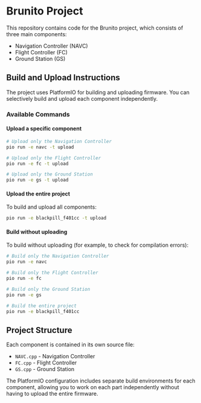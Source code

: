 # Brunito Project

This repository contains code for the Brunito project, which consists of three main components:
- Navigation Controller (NAVC)
- Flight Controller (FC)
- Ground Station (GS)

## Build and Upload Instructions

The project uses PlatformIO for building and uploading firmware. You can selectively build and upload each component independently.

### Available Commands

#### Upload a specific component

```bash
# Upload only the Navigation Controller
pio run -e navc -t upload

# Upload only the Flight Controller
pio run -e fc -t upload

# Upload only the Ground Station
pio run -e gs -t upload
```

#### Upload the entire project

To build and upload all components:

```bash
pio run -e blackpill_f401cc -t upload
```

#### Build without uploading

To build without uploading (for example, to check for compilation errors):

```bash
# Build only the Navigation Controller
pio run -e navc

# Build only the Flight Controller
pio run -e fc

# Build only the Ground Station
pio run -e gs

# Build the entire project
pio run -e blackpill_f401cc
```

## Project Structure

Each component is contained in its own source file:
- `NAVC.cpp` - Navigation Controller
- `FC.cpp` - Flight Controller
- `GS.cpp` - Ground Station

The PlatformIO configuration includes separate build environments for each component, allowing you to work on each part independently without having to upload the entire firmware.